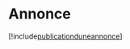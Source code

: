# Annonce

[!include[publicationduneannonce](annonce.publicationduneannonce.autogen.md)]





































































































































